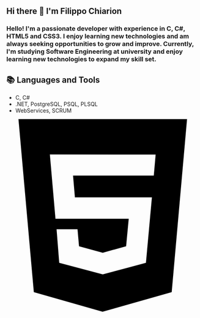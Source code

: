 ## Hi there 👋 I'm Filippo Chiarion
### Hello! I'm a passionate developer with experience in C, C#, HTML5 and CSS3. I enjoy learning new technologies and am always seeking opportunities to grow and improve. Currently, I'm studying Software Engineering at university and enjoy learning new technologies to expand my skill set.

## 📚 Languages and Tools
- C, C#
- .NET, PostgreSQL, PSQL, PLSQL
- WebServices, SCRUM

<svg role="img" viewBox="0 0 24 24" xmlns="http://www.w3.org/2000/svg"><title>HTML5</title><path d="M1.5 0h21l-1.91 21.563L11.977 24l-8.564-2.438L1.5 0zm7.031 9.75l-.232-2.718 10.059.003.23-2.622L5.412 4.41l.698 8.01h9.126l-.326 3.426-2.91.804-2.955-.81-.188-2.11H6.248l.33 4.171L12 19.351l5.379-1.443.744-8.157H8.531z"/></svg>
